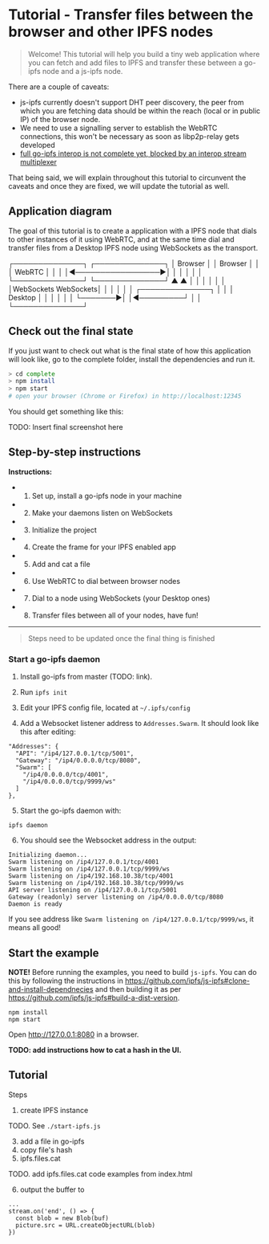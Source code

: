 # Tutorial - Transfer files between the browser and other IPFS nodes

> Welcome! This tutorial will help you build a tiny web application where you can fetch and add files to IPFS and transfer these between a go-ipfs node and a js-ipfs node.

There are a couple of caveats:

- js-ipfs currently doesn't support DHT peer discovery, the peer from which you are fetching data should be within the reach (local or in public IP) of the browser node.
- We need to use a signalling server to establish the WebRTC connections, this won't be necessary as soon as libp2p-relay gets developed
- [full go-ipfs interop is not complete yet, blocked by an interop stream multiplexer](https://github.com/ipfs/js-ipfs/issues/721)

That being said, we will explain throughout this tutorial to circunvent the caveats and once they are fixed, we will update the tutorial as well.

## Application diagram

The goal of this tutorial is to create a application with a IPFS node that dials to other instances of it using WebRTC, and at the same time dial and transfer files from a Desktop IPFS node using WebSockets as the transport.

┌──────────────┐                   ┌──────────────┐
│   Browser    │                   │   Browser    │
│              │      WebRTC       │              │
│              │◀─────────────────▶│              │
│              │                   │              │
└──────────────┘                   └──────────────┘
        ▲                                  ▲
        │                                  │
        │                                  │
        │                                  │
        │WebSockets              WebSockets│
        │                                  │
        │                                  │
        │        ┌──────────────┐          │
        │        │   Desktop    │          │
        │        │              │          │
        └───────▶│              │◀─────────┘
                 │              │
                 └──────────────┘

## Check out the final state

If you just want to check out what is the final state of how this application will look like, go to the complete folder, install the dependencies and run it.

```sh
> cd complete
> npm install
> npm start
# open your browser (Chrome or Firefox) in http://localhost:12345
```

You should get something like this:

TODO: Insert final screenshot here

## Step-by-step instructions

**Instructions:**

- 1. Set up, install a go-ipfs node in your machine
- 2. Make your daemons listen on WebSockets
- 3. Initialize the project
- 4. Create the frame for your IPFS enabled app
- 5. Add and cat a file
- 6. Use WebRTC to dial between browser nodes
- 7. Dial to a node using WebSockets (your Desktop ones)
- 8. Transfer files between all of your nodes, have fun!


-------------------------
> Steps need to be updated once the final thing is finished

### Start a go-ipfs daemon

1. Install go-ipfs from master (TODO: link). 

2. Run `ipfs init`

3. Edit your IPFS config file, located at `~/.ipfs/config`

4. Add a Websocket listener address to `Addresses.Swarm`. It should look like this after editing:
```
"Addresses": {
  "API": "/ip4/127.0.0.1/tcp/5001",
  "Gateway": "/ip4/0.0.0.0/tcp/8080",
  "Swarm": [
    "/ip4/0.0.0.0/tcp/4001",
    "/ip4/0.0.0.0/tcp/9999/ws"
  ]
},
```

5. Start the go-ipfs daemon with:
```
ipfs daemon
```

6. You should see the Websocket address in the output:
```
Initializing daemon...
Swarm listening on /ip4/127.0.0.1/tcp/4001
Swarm listening on /ip4/127.0.0.1/tcp/9999/ws
Swarm listening on /ip4/192.168.10.38/tcp/4001
Swarm listening on /ip4/192.168.10.38/tcp/9999/ws
API server listening on /ip4/127.0.0.1/tcp/5001
Gateway (readonly) server listening on /ip4/0.0.0.0/tcp/8080
Daemon is ready
```

If you see address like `Swarm listening on /ip4/127.0.0.1/tcp/9999/ws`, it means all good!

## Start the example

**NOTE!** Before running the examples, you need to build `js-ipfs`. You can do this by following the instructions in https://github.com/ipfs/js-ipfs#clone-and-install-dependnecies and then building it as per https://github.com/ipfs/js-ipfs#build-a-dist-version.

```
npm install
npm start
```

Open http://127.0.0.1:8080 in a browser.

**TODO: add instructions how to cat a hash in the UI.**

## Tutorial

Steps
1. create IPFS instance

TODO. See `./start-ipfs.js`

3. add a file in go-ipfs
4. copy file's hash
5. ipfs.files.cat

TODO. add ipfs.files.cat code examples from index.html

6. output the buffer to <img>

```
...
stream.on('end', () => {
  const blob = new Blob(buf)
  picture.src = URL.createObjectURL(blob)
})
```
